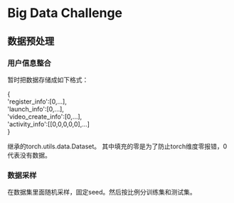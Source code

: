 # Big Data Challenge
## 数据预处理
### 用户信息整合
暂时把数据存储成如下格式：

{\
    'register_info':[0,...], \
    'launch_info':[0,...], \
    'video_create_info':[0,...],\
    'activity_info':[[0,0,0,0,0],...]\
}

继承的torch.utils.data.Dataset。 其中填充的零是为了防止torch维度零报错，0代表没有数据。

### 数据采样
在数据集里面随机采样，固定seed。然后按比例分训练集和测试集。
